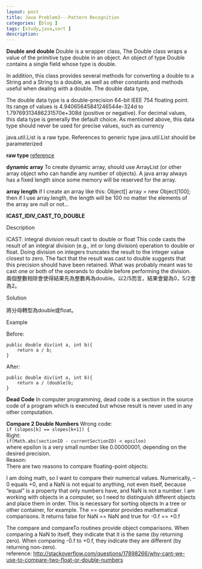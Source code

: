 ```yaml
---
layout: post
title: Java Problem3---Pattern Recognition
categories: [blog ]
tags: [study,java,sort ]
description: 
--- 
```


 **Double and double**
 Double is a wrapper class,
The Double class wraps a value of the primitive type double in an object. An object of type Double contains
a single field whose type is double.

In addition, this class provides several methods for converting a double to a String and a String to a double,
as well as other constants and methods useful when dealing with a double.
The double data type,

The double data type is a double-precision 64-bit IEEE 754 floating point. Its range of values is 
4.94065645841246544e-324d to 1.79769313486231570e+308d (positive or negative). For decimal values, this data
type is generally the default choice. As mentioned above, this data type should never be used for precise values,
such as currency

java.util.List is a raw type. References to generic type java.util.List<E> should be parameterized

**raw type**
[reference](http://stackoverflow.com/questions/2770321/what-is-a-raw-type-and-why-shouldnt-we-use-it)

**dynamic array**
To create dynamic array, should use ArrayList (or other array object who can handle any number of objects). A java array always has a fixed length since some memory will be reserved for the array.

**array length**
if I create an array like this: 
Object[] array = new Object[100];
then if I use array.length, the length will be 100 no matter the elements of the array are null or not...

**ICAST_IDIV_CAST_TO_DOUBLE**

Description

ICAST: integral division result cast to double or float 
This code casts the result of an integral division (e.g., int or long division) operation to double or float. Doing division on integers truncates the result to the integer value closest to zero. The fact that the result was cast to double suggests that this precision should have been retained. What was probably meant was to cast one or both of the operands to double before performing the division. 
兩個整數相除會使得結果先為整數再為double。以2/5而言，結果會變為0，5/2會為2。

Solution

將分母轉型為double或float。

Example

Before:

	public double div(int a, int b){
		return a / b;
	}
After:

	public double div(int a, int b){
		return a / (double)b;
	}

**Dead Code**
In computer programming, dead code is a section in the source code of a program which is executed but whose result is never used in any other computation.

**Compare 2 Double Numbers**
 Wrong code:  
 ``if (slopes[k] == slopes[k+1]) {``  
 Right:   
 ``if(Math.abs(sectionID - currentSectionID) < epsilon)``  
where epsilon is a very small number like 0.00000001, depending on the desired precision.  
Reason:  
There are two reasons to compare floating-point objects:  

I am doing math, so I want to compare their numerical values. Numerically, –0 equals +0, and a NaN is not equal to anything, not even   itself, because “equal” is a property that only numbers have, and NaN is not a number.
I am working with objects in a computer, so I need to distinguish different objects and place them in order. This is necessary for   sorting objects in a tree or other container, for example.
The == operator provides mathematical comparisons. It returns false for NaN == NaN and true for -0.f == +0.f  

The compare and compareTo routines provide object comparisons. When comparing a NaN to itself, they indicate that it is the same (by   returning zero). When comparing -0.f to +0.f, they indicate they are different (by returning non-zero).  
reference: http://stackoverflow.com/questions/17898266/why-cant-we-use-to-compare-two-float-or-double-numbers  
